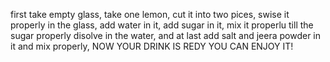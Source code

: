 first take empty glass,
take one lemon,
cut it into two pices,
swise it properly in the glass,
add water in it,
add sugar in it,
mix it properlu till the sugar properly disolve in the water,
and at last add salt and jeera powder in it and mix properly,
NOW YOUR DRINK IS REDY YOU CAN ENJOY IT!